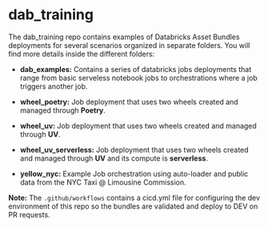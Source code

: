 # dab_training

The dab_training repo contains examples of Databricks Asset Bundles deployments for several scenarios organized in separate folders. You will find more details inside the different folders:

* **dab_examples:** Contains a series of databricks jobs deployments that range from basic serveless notebook jobs to orchestrations where a job triggers another job.

* **wheel_poetry:** Job deployment that uses two wheels created and managed through **Poetry**.

* **wheel_uv:** Job deployment that uses two wheels created and managed through **UV**.

* **wheel_uv_serverless:** Job deployment that uses two wheels created and managed through **UV** and its compute is **serverless**.

* **yellow_nyc:** Example Job orchestration using auto-loader and public data from the NYC Taxi @ Limousine Commission.

**Note:** The `.github/workflows` contains a cicd.yml file for configuring the dev environment of this repo so the bundles are validated and deploy to DEV on PR requests.
